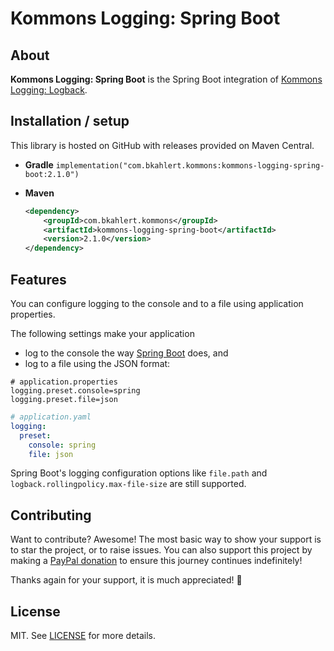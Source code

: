 # Kommons Logging: Spring Boot

## About

**Kommons Logging: Spring Boot** is the Spring Boot integration of [Kommons Logging: Logback](../kommons-logging-logback).

## Installation / setup

This library is hosted on GitHub with releases provided on Maven Central.

* **Gradle** `implementation("com.bkahlert.kommons:kommons-logging-spring-boot:2.1.0")`

* **Maven**
  ```xml
  <dependency>
      <groupId>com.bkahlert.kommons</groupId>
      <artifactId>kommons-logging-spring-boot</artifactId>
      <version>2.1.0</version>
  </dependency>
  ```

## Features

You can configure logging to the console and to a file using application properties.

The following settings make your application

- log to the console the way [Spring Boot](https://spring.io/projects/spring-boot/) does, and
- log to a file using the JSON format:

```properties
# application.properties
logging.preset.console=spring
logging.preset.file=json
```

```yaml
# application.yaml
logging:
  preset:
    console: spring
    file: json
```

Spring Boot's logging configuration options like `file.path` and `logback.rollingpolicy.max-file-size` are still supported.


## Contributing

Want to contribute? Awesome! The most basic way to show your support is to star the project, or to raise issues. You can also support this project by making
a [PayPal donation](https://www.paypal.me/bkahlert) to ensure this journey continues indefinitely!

Thanks again for your support, it is much appreciated! :pray:

## License

MIT. See [LICENSE](LICENSE) for more details.
